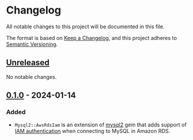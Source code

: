 # Changelog

All notable changes to this project will be documented in this file.

The format is based on [Keep a Changelog](https://keepachangelog.com/en/1.0.0/), and this project adheres to [Semantic Versioning](https://semver.org/spec/v2.0.0.html).

## [Unreleased](https://github.com/haines/pg-aws_rds_iam/compare/v0.1.0...HEAD)

No notable changes.

## [0.1.0](https://github.com/haines/pg-aws_rds_iam/compare/191a63e3c0222ac05bf06faaa496da954e352bbb...v0.1.0) - 2024-01-14

### Added
* `Mysql2::AwsRdsIam` is an extension of [mysql2](https://github.com/brianmario/mysql2) gem that adds support of [IAM authentication](https://docs.aws.amazon.com/AmazonRDS/latest/UserGuide/UsingWithRDS.IAMDBAuth.html) when connecting to MySQL in Amazon RDS.
